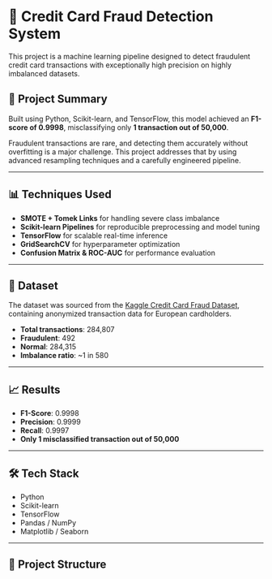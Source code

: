 # 🧠 Credit Card Fraud Detection System

This project is a machine learning pipeline designed to detect fraudulent credit card transactions with exceptionally high precision on highly imbalanced datasets.

## 🚀 Project Summary

Built using Python, Scikit-learn, and TensorFlow, this model achieved an **F1-score of 0.9998**, misclassifying only **1 transaction out of 50,000**.

Fraudulent transactions are rare, and detecting them accurately without overfitting is a major challenge. This project addresses that by using advanced resampling techniques and a carefully engineered pipeline.

---

## 📊 Techniques Used

- **SMOTE + Tomek Links** for handling severe class imbalance  
- **Scikit-learn Pipelines** for reproducible preprocessing and model tuning  
- **TensorFlow** for scalable real-time inference  
- **GridSearchCV** for hyperparameter optimization  
- **Confusion Matrix & ROC-AUC** for performance evaluation

---

## 🧪 Dataset

The dataset was sourced from the [Kaggle Credit Card Fraud Dataset](https://www.kaggle.com/mlg-ulb/creditcardfraud), containing anonymized transaction data for European cardholders.

- **Total transactions**: 284,807  
- **Fraudulent**: 492  
- **Normal**: 284,315  
- **Imbalance ratio**: ~1 in 580

---

## 📈 Results

- **F1-Score**: 0.9998  
- **Precision**: 0.9999  
- **Recall**: 0.9997  
- **Only 1 misclassified transaction out of 50,000**

---

## 🛠 Tech Stack

- Python  
- Scikit-learn  
- TensorFlow  
- Pandas / NumPy  
- Matplotlib / Seaborn  

---

## 📂 Project Structure

